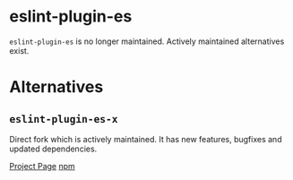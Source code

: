 # eslint-plugin-es

`eslint-plugin-es` is no longer maintained. Actively maintained alternatives
exist.

# Alternatives

## `eslint-plugin-es-x`

Direct fork which is actively maintained. It has new features, bugfixes and updated dependencies.

[Project Page](https://github.com/eslint-community/eslint-plugin-es-x)
[npm](https://www.npmjs.com/package/eslint-plugin-es-x)
